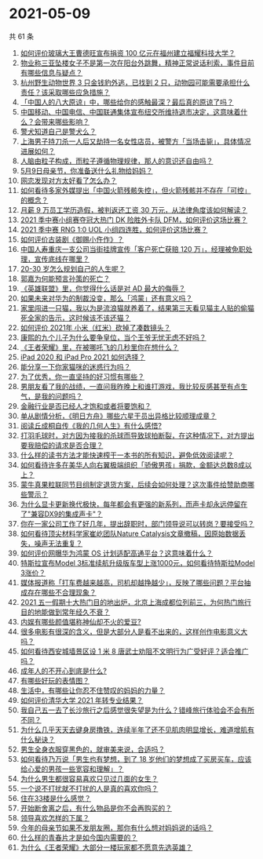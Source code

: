 # 2021-05-09

共 61 条

<!-- BEGIN -->
<!-- 最后更新时间 Sun May 09 2021 06:01:35 GMT+0800 (China Standard Time) -->

1. [如何评价玻璃大王曹德旺宣布捐资 100
   亿元在福州建立福耀科技大学？](https://www.zhihu.com/question/457562649)
2. [物业称三亚坠楼女子不是第一次在阳台外跳舞，精神正常说话利索，事件目前有哪些信息与疑点？](https://www.zhihu.com/question/458317199)
3. [杭州野生动物世界 3 只金钱豹外逃，已找到 2
   只，动物园可能需要承担什么责任？该采取哪些应急措施？](https://www.zhihu.com/question/458351546)
4. [「中国人的八大原谅」中，哪些给你的感触最深？最后真的原谅了吗？](https://www.zhihu.com/question/458322564)
5. [中国移动、中国电信、中国联通集体宣布纽交所维持退市决定，这意味着什么？会带来哪些影响？](https://www.zhihu.com/question/458322456)
6. [警犬知道自己是警犬么？](https://www.zhihu.com/question/286005319)
7. [上海男子持刀杀一人后又劫持一名女性店员，被警方「当场击毙」，具体情况进展如何？](https://www.zhihu.com/question/458381524)
8. [人脑由粒子构成，而粒子遵循物理规律，那人的意识还自由吗？](https://www.zhihu.com/question/450868629)
9. [5月9日母亲节，你准备送什么礼物给妈妈？](https://www.zhihu.com/question/458238204)
10. [网恋发现对方太好看了怎么办？](https://www.zhihu.com/question/441357680)
11. [如何看待多家外媒提出「中国火箭残骸失控」，但火箭残骸并不存在「可控」的概念？](https://www.zhihu.com/question/458384867)
12. [月薪 9 万员工学历造假，被判返还工资 30
    万元，从法律角度该如何解读？](https://www.zhihu.com/question/458409677)
13. [2021 季中赛小组赛夺冠大热门 DK 险胜外卡队
    DFM，如何评价这场比赛？](https://www.zhihu.com/question/458430509)
14. [2021 季中赛 RNG 1:0 UOL
    小组四连胜，如何评价这场比赛？](https://www.zhihu.com/question/458401089)
15. [如何评价古装剧《御赐小仵作》？](https://www.zhihu.com/question/457117887)
16. [中国人寿重庆一支公司当街挂牌宣传「客户死亡获赔 120
    万」，经理被免职处理，宣传底线在哪里？](https://www.zhihu.com/question/458335443)
17. [20-30 岁怎么规划自己的人生呢？](https://www.zhihu.com/question/303781246)
18. [郭嘉为何能预言孙策的死亡？](https://www.zhihu.com/question/23022586)
19. [《英雄联盟》里，你觉得什么话是对 AD 最大的侮辱？](https://www.zhihu.com/question/457722320)
20. [如果未来对华为的制裁没变，那么「鸿蒙」还有意义吗？](https://www.zhihu.com/question/458261749)
21. [家里闯进一只猫，我以为是流浪猫就养着了，结果第三天看见猫主人贴的偷猫死全家的告示，这时候该不该还猫？](https://www.zhihu.com/question/458067326)
22. [如何评价 2021年 小米（红米）砍掉了凑数镜头？](https://www.zhihu.com/question/458171647)
23. [康熙的九个儿子为什么要争皇位，当个王爷无忧无虑不好吗？](https://www.zhihu.com/question/359062106)
24. [《王者荣耀》里，在被哪吒飞的几秒里你在想什么？](https://www.zhihu.com/question/457960562)
25. [iPad 2020 和 iPad Pro 2021 如何选择？](https://www.zhihu.com/question/458086760)
26. [能分享一下你家猫咪的迷惑行为吗？](https://www.zhihu.com/question/457690584)
27. [为了优秀，你一直坚持的好习惯有哪些？](https://www.zhihu.com/question/452488029)
28. [男朋友看了我的战绩，一直问我昨晚上和谁打游戏，我比较反感甚至有点生气，是我的问题吗？](https://www.zhihu.com/question/457084853)
29. [金融行业是否已经人才饱和或者将要饱和？](https://www.zhihu.com/question/267950320)
30. [单从剧情分析，《明日方舟》哪些六星干员出异格比较顺理成章？](https://www.zhihu.com/question/458079671)
31. [阅读丘成桐自传《我的几何人生》有什么感悟?](https://www.zhihu.com/question/452153948)
32. [打羽毛球时，对方因为接我的杀球而导致球拍断裂，在这种情况下，对方提出要我赔偿的请求是否合理？](https://www.zhihu.com/question/458085942)
33. [什么样的读书方法才能快速榨干一本书的所有知识，避免低效阅读呢？](https://www.zhihu.com/question/377547324)
34. [如何看待许多在美华人向右翼极端组织「骄傲男孩」捐款，金额达总数8成以上？](https://www.zhihu.com/question/458277293)
35. [蒙牛真果粒联同节目组制定退货方案，后续会如何处理？这次事件给赞助商哪些警示？](https://www.zhihu.com/question/458355922)
36. [为什么显卡更新换代极快，每年都会有更强的新系列，而声卡却永远停留在了"兼容DX9的集成声卡"？](https://www.zhihu.com/question/458007412)
37. [你在一家公司工作了好几年，提出辞职时，部门领导说可以转岗？要接受吗？](https://www.zhihu.com/question/454570545)
38. [如何看待顶尖材料学家崔屹团队Nature
    Catalysis文章撤稿，因原始数据丢失，噪声无法重复？](https://www.zhihu.com/question/458152727)
39. [如何评价网曝华为鸿蒙 OS 计划适配高通平台？这意味着什么？](https://www.zhihu.com/question/458227978)
40. [特斯拉宣布Model 3标准续航升级版车型上涨1000元，如何看待特斯拉Model
    3涨价？](https://www.zhihu.com/question/458323631)
41. [媒体报道称「打车费越来越高，司机却越挣越少」，反映了哪些问题？平台抽成存在哪些不合理现象？](https://www.zhihu.com/question/458224652)
42. [2021
    五一假期十大热门目的地出炉，北京上海成都位列前三，为何热门旅行目的地能做到常年经久不衰？](https://www.zhihu.com/question/458249774)
43. [内娱有哪些颜值堪称神仙却不火的爱豆?](https://www.zhihu.com/question/439659001)
44. [很多电影有很深的含义，但是大部分人是看不出来的，这样创作电影意义大吗？](https://www.zhihu.com/question/438741204)
45. [如何看待西安城墙景区设 1 米 8
    唐武士劝阻不文明行为广受好评？适合推广吗？](https://www.zhihu.com/question/458013084)
46. [成年人的不开心到底是什么?](https://www.zhihu.com/question/457811806)
47. [有哪些好玩的表情图？](https://www.zhihu.com/question/31090236)
48. [生活中，有哪些让你忍不住赞叹的妈妈的力量？](https://www.zhihu.com/question/458323560)
49. [如何评价清华大学 2021 年转专业结果？](https://www.zhihu.com/question/455564234)
50. [我自己五一去了长沙旅行之后感觉很失望是为什么？错峰旅行体验会不会有所不同？](https://www.zhihu.com/question/458141426)
51. [为什么几乎天天去键身房撸铁，连续半年了还不见肌肉明显增长，难道增肌有什么秘诀？](https://www.zhihu.com/question/344778141)
52. [男生全身衣服穿黑色的，就审美来说，合适吗？](https://www.zhihu.com/question/26534749)
53. [如何看待乃万说「男生也有梦想，到了 18
    岁他们的梦想成了买房买车，应该给心爱的男孩一些宽容和理解」？](https://www.zhihu.com/question/458072558)
54. [为什么男生都很容易喜欢只见过几面的女生？](https://www.zhihu.com/question/300699970)
55. [一个说不打扰就不打扰的人是真的喜欢你吗？](https://www.zhihu.com/question/455719746)
56. [住在33楼是什么感觉？](https://www.zhihu.com/question/452537568)
57. [开始断舍离之后，有什么物品是你不会再购买的？](https://www.zhihu.com/question/457895008)
58. [领导喜欢怎样的下属？](https://www.zhihu.com/question/288797213)
59. [今年的母亲节如果不发朋友圈，那你有什么想对妈妈说的话吗？](https://www.zhihu.com/question/458321063)
60. [什么样的青春片才是如今国内需要的？](https://www.zhihu.com/question/30589916)
61. [为什么《王者荣耀》大部分一楼玩家都不愿意先选英雄？](https://www.zhihu.com/question/457720588)

<!-- END -->
